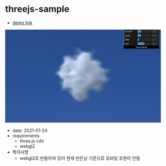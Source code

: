 # threejs-sample

- [demo link](https://daehungwak.github.io/web-ui-archive/clouds/threejs-sample/)

![cloud sample image](./images/sample-image.png)

- date: 2021-01-24
- requirements
  - three.js cdn
  - webgl2
- 특이사항
  - webgl2로 만들어져 있어 현재 만든날 기준으로 모바일 호환이 안됨
